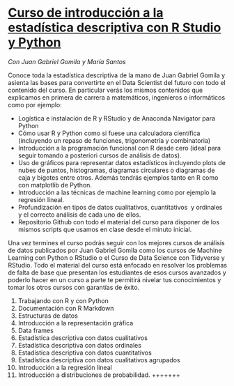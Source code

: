 # [Curso de introducción a la estadística descriptiva con R Studio y Python](https://www.udemy.com/estadistica-descriptiva/?couponCode=FROM_BOKDOWN_RSTUDIO)
*Con Juan Gabriel Gomila y María Santos*

Conoce toda la estadística descriptiva de la mano de Juan Gabriel Gomila y asienta las bases para convertirte en el Data Scientist del futuro con todo el contenido del curso. En particular verás los mismos contenidos que explicamos en primera de carrera a matemáticos, ingenieros o informáticos como por ejemplo:

* Logística e instalación de R y RStudio y de Anaconda Navigator para Python
* Cómo usar R y Python como si fuese una calculadora científica (incluyendo un repaso de funciones, trigonometría y combinatoria)
* Introducción a la programación funcional con R desde cero (ideal para seguir tomando a posteriori cursos de análisis de datos).
* Uso de gráficos para representar datos estadísticos incluyendo plots de nubes de puntos, histogramas, diagramas circulares o diagramas de caja y bigotes entre otros. Además tendrás ejemplos tanto en R como con matplotlib de Python.
* Introducción a las técnicas de machine learning como por ejemplo la regresión lineal.
* Profundización en tipos de datos cualitativos, cuantitativos  y ordinales y el correcto análisis de cada uno de ellos.
* Repositorio Github con todo el material del curso para disponer de los mismos scripts que usamos en clase desde el minuto inicial.

Una vez termines el curso podrás seguir con los mejores cursos de análisis de datos publicados por Juan Gabriel Gomila como los cursos de Machine Learning con Python o RStudio o el Curso de Data Science con Tidyverse y RStudio. Todo el material del curso está enfocado en resolver los problemas de falta de base que presentan los estudiantes de esos cursos avanzados y poderlo hacer en un curso a parte te permitirá nivelar tus conocimientos y tomar los otros cursos con garantías de éxito.

1. Trabajando con R y con Python
2. Documentación con R Markdown
3. Estructuras de datos
4. Introducción a la representación gráfica
5. Data frames
6. Estadística descriptiva con datos cualitativos
7. Estadística descriptiva con datos ordinales
8. Estadística descriptiva con datos cuantitativos
9. Estadística descriptiva con datos cualitativos agrupados
10. Introducción a la regresión lineal
11. Introducción a distribuciones de probabilidad.
+++++++
